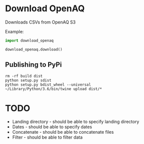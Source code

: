 # Download OpenAQ

Downloads CSVs from OpenAQ S3

Example:

```python
import download_openaq

download_openaq.download()
```

## Publishing to PyPi

```
rm -rf build dist
python setup.py sdist
python setup.py bdist_wheel --universal
~/Library/Python/3.6/bin/twine upload dist/*
```

# TODO

* Landing directory - should be able to specify landing directory
* Dates - should be able to specify dates
* Concatenate - should be able to concatenate files
* Filter - should be able to filter data

